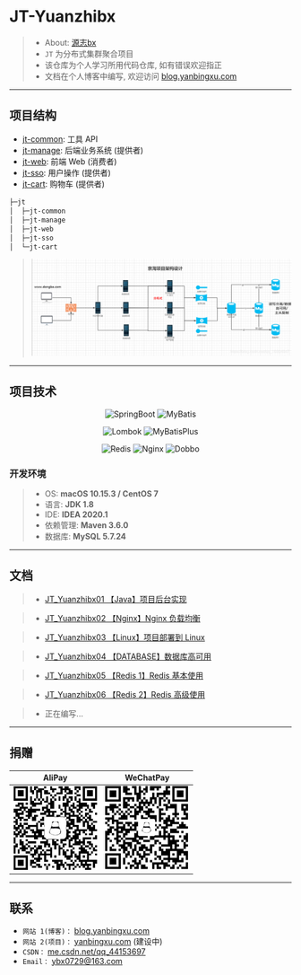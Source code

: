# JT-Yuanzhibx
> - About: [源志bx](http://blog.yanbingxu.com/)
> - `JT` 为分布式集群聚合项目
> - 该仓库为个人学习所用代码仓库, 如有错误欢迎指正
> - 文档在个人博客中编写, 欢迎访问 [blog.yanbingxu.com](http://blog.yanbingxu.com/)

---
## 项目结构
- [jt-common](./jt-common): 工具 API
- [jt-manage](./jt-manage): 后端业务系统 (提供者)
- [jt-web](./jt-web): 前端 Web (消费者)
- [jt-sso](./jt-sso): 用户操作 (提供者)
- [jt-cart](./jt-cart): 购物车 (提供者)

```
├─jt
│  ├─jt-common
│  ├─jt-manage
│  ├─jt-web
│  ├─jt-sso
│  └─jt-cart
```
> ![ProjectStructure](./img/ProjectStructure.png)

---
## 项目技术
<div style="text-align: center">

![SpringBoot](https://img.shields.io/badge/SpringBoot-2.3.1.RELEASE-green)
![MyBatis](https://img.shields.io/badge/MyBatis-3.5.4-red)

![Lombok](https://img.shields.io/badge/Lombok-1.18.12-brightgreen)
![MyBatisPlus](https://img.shields.io/badge/MyBatisPlus-3.3.2-blue)

![Redis](https://img.shields.io/badge/Redis-5.0.4-orange)
![Nginx](https://img.shields.io/badge/Nginx-1.17.3-inactive)
![Dobbo](https://img.shields.io/badge/Dobbo-2.6.2-9cf)

</div>

### 开发环境
> - OS: **macOS 10.15.3 / CentOS 7**
> - 语言: **JDK 1.8**
> - IDE: **IDEA 2020.1**
> - 依赖管理: **Maven 3.6.0**
> - 数据库: **MySQL 5.7.24**

---
## 文档
> - [JT_Yuanzhibx01 【Java】项目后台实现](http://blog.yanbingxu.com/2020/07/08/JT-Yuanzhibx01/)

> - [JT_Yuanzhibx02 【Nginx】Nginx 负载均衡](http://blog.yanbingxu.com/2020/07/15/JT-Yuanzhibx02/)

> - [JT_Yuanzhibx03 【Linux】项目部署到 Linux](http://blog.yanbingxu.com/2020/07/17/JT-Yuanzhibx03/)

> - [JT_Yuanzhibx04 【DATABASE】数据库高可用](http://blog.yanbingxu.com/2020/07/18/JT-Yuanzhibx04/)

> - [JT_Yuanzhibx05 【Redis 1】Redis 基本使用](http://blog.yanbingxu.com/2020/07/21/JT-Yuanzhibx05/)

> - [JT_Yuanzhibx06 【Redis 2】Redis 高级使用](http://blog.yanbingxu.com/2020/07/23/JT-Yuanzhibx06/)

> - 正在编写...

---
## 捐赠
| AliPay | WeChatPay |
| :----: | :----: |
| <img width="150" height="150" src="./img/alipay.png"/> | <img width="150" height="150" src="./img/wechat.png"/> |

---
## 联系
- `网站 1(博客)：` [blog.yanbingxu.com](https://blog.yanbingxu.com/)
- `网站 2(项目)：` [yanbingxu.com](http://yanbingxu.com/) (建设中)
- `CSDN：` [me.csdn.net/qq_44153697](https://me.csdn.net/qq_44153697)
- `Email：` <ybx0729@163.com>
